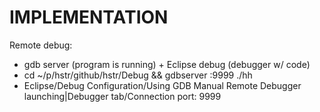 IMPLEMENTATION
==============

Remote debug:
* gdb server (program is running) + Eclipse debug (debugger w/ code)
* cd ~/p/hstr/github/hstr/Debug && gdbserver :9999 ./hh
* Eclipse/Debug Configuration/Using GDB Manual Remote Debugger launching|Debugger tab/Connection port: 9999 
